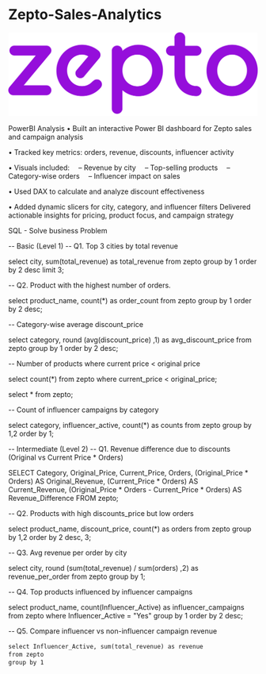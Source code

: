 # Zepto-Sales-Analytics

![zepto_logo](Zepto_Logo.svg_.png)

PowerBI Analysis
•	Built an interactive Power BI dashboard for Zepto sales and campaign analysis

•	 Tracked key metrics: orders, revenue, discounts, influencer activity


•	 Visuals included:
 – Revenue by city
 – Top-selling products
 – Category-wise orders
 – Influencer impact on sales

•	Used DAX to calculate and analyze discount effectiveness


•	Added dynamic slicers for city, category, and influencer filters
 Delivered actionable insights for pricing, product focus, and campaign strategy

SQL - Solve business Problem

-- Basic (Level 1)
-- Q1. Top 3 cities by total revenue

select city, sum(total_revenue) as total_revenue
from zepto
group by 1
order by 2 desc
limit 3;

-- Q2. Product with the highest number of orders.

select product_name, count(*) as order_count
from zepto
group by 1
order by 2 desc;

-- Category-wise average discount_price

select category, round (avg(discount_price) ,1) as avg_discount_price
from zepto
group by 1
order by 2 desc;

-- Number of products where current price < original price

select count(*)
from zepto
where current_price < original_price;

select * from zepto;

-- Count of influencer campaigns by category

select category, influencer_active, count(*) as counts
from zepto
group by 1,2
order by 1;

-- Intermediate (Level 2)
-- Q1. Revenue difference due to discounts (Original vs Current Price * Orders)

SELECT 
    Category,
    Original_Price,
    Current_Price,
    Orders,
    (Original_Price * Orders) AS Original_Revenue,
    (Current_Price * Orders) AS Current_Revenue,
    (Original_Price * Orders - Current_Price * Orders) AS Revenue_Difference
FROM 
    zepto;


-- Q2. Products with high discounts_price but low orders

select product_name, discount_price, count(*) as orders
from zepto
group by 1,2 
order by 2 desc, 3;

-- Q3. Avg revenue per order by city

select city, round (sum(total_revenue) / sum(orders) ,2) as revenue_per_order
from zepto
group by 1;


-- Q4. Top products influenced by influencer campaigns

select product_name, count(Influencer_Active) as influencer_campaigns
from zepto
where Influencer_Active = "Yes"
group by 1
order by 2 desc;

-- Q5. Compare influencer vs non-influencer campaign revenue

```
select Influencer_Active, sum(total_revenue) as revenue
from zepto
group by 1
```
